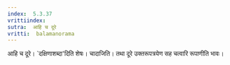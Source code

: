 ```yaml
---
index:  5.3.37
vrittiindex: 
sutra:  आहि च दूरे
vritti:  balamanorama 
---
```


आहि च दूरे। `दक्षिणाशब्दा'दिति शेषः। चादाजिति। तथा दूरे उक्तरूपत्रयेण सह चत्वारि रूपाणीति भावः। 

